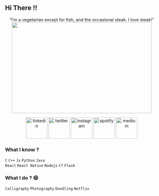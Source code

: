 <h2>Hi There !! </h2>
<p align="center" margin="100px">
  <q>I’m a vegetarian except for fish, and the occasional steak. I love steak!</q>
  
  <img width="460" height="300" src="https://user-images.githubusercontent.com/44672399/104120120-64e7b180-535a-11eb-99bd-6a8b1d647a7a.jpeg">
</p>
<p align="center">
  <a href="https://www.linkedin.com/in/mallicksidhartha7/" target="_blank"><img src="https://img.icons8.com/color/96/000000/linkedin.png" width="70px" alt="linkedin"/></a>
<a href="https://twitter.com/SidMallick7" target="_blank"><img src="https://img.icons8.com/color/96/000000/twitter-squared.png" width="70px" alt="twitter"/></a>	
<a href="https://www.instagram.com/sidmallick7/" target="_blank"><img src="https://img.icons8.com/color/96/000000/instagram-new.png" width="70px" alt="instagram"/></a>	
<a href="https://open.spotify.com/user/31befgzrzqebeulnax65copcgtre"><img src="https://img.icons8.com/color/96/000000/spotify--v1.png" width="70px" alt="spotify"/></a>	
<!-- <a href="https://steamcommunity.com/id/ashmal47/"><img src="https://img.icons8.com/fluent/96/000000/steam.png" width="50px" alt="steam"/></a>	 -->
<a href="https://medium.com/@ahtrahdis7" target="_blank"><img src="https://img.icons8.com/color/96/000000/medium.png" width="70px" alt="medium"/></a>	

</p>

### What I know ?
`C` `C++` `Js` `Python` `Java`
<br>
`React` `React Native` `Nodejs` `tf` `Flask`

### What I do ? 😄
`Calligraphy`  `Photography` `Doodling` `Netflix`





<!-- <img src="https://visitor-badge.glitch.me/badge?page_id=ahtrahdis7.ahtrahdis7" height="25px" vertical-align="center" > -->
